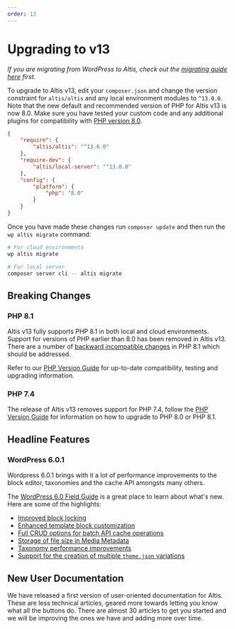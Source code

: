 ```yaml
---
order: 13
---
```

# Upgrading to v13

_If you are migrating from WordPress to Altis, check out the [migrating guide here](../migrating-from-wordpress.md) first._

To upgrade to Altis v13, edit your `composer.json` and change the version constraint for `altis/altis` and any local environment modules to `^13.0.0`. Note that the new default and recommended version of PHP for Altis v13 is now 8.0. Make sure you have tested your custom code and any additional plugins for compatibility with [PHP version 8.0](#php-80).

```json
{
	"require": {
		"altis/altis": "^13.0.0"
	},
	"require-dev": {
		"altis/local-server": "^13.0.0"
	},
	"config": {
		"platform": {
			"php": "8.0"
		}
	}
}
```

Once you have made these changes run `composer update` and then run the `wp altis migrate` command:

```sh
# For cloud environments
wp altis migrate

# For local server
composer server cli -- altis migrate
```

## Breaking Changes

### PHP 8.1 ###

Altis v13 fully supports PHP 8.1 in both local and cloud environments. Support for versions of PHP earlier than 8.0 has been removed in Altis v13. There are a number of [backward incompatible changes](https://www.php.net/manual/en/migration81.incompatible.php) in PHP 8.1 which should be addressed.

Refer to our [PHP Version Guide](docs://guides/updating-php/) for up-to-date compatibility, testing and upgrading information.

### PHP 7.4 ###

The release of Altis v13 removes support for PHP 7.4, follow the [PHP Version Guide](docs://guides/updating-php/) for information on how to upgrade to PHP 8.0 or PHP 8.1.


## Headline Features

### WordPress 6.0.1 ###

Wordpress 6.0.1 brings with it a lot of performance improvements to the block editor, taxonomies and the cache API amongsts many others.

The [WordPress 6.0 Field Guide](https://make.wordpress.org/core/2022/05/03/wordpress-6-0-field-guide/) is a great place to learn about what's new. Here are some of the highlights:

- [Improved block locking](https://make.wordpress.org/core/2022/05/05/block-locking-settings-in-wordpress-6-0/)
- [Enhanced template block customization](https://make.wordpress.org/core/2022/05/05/updates-to-the-wordpress-create-block-templating-system/)
- [Full CRUD options for batch API cache operations](https://make.wordpress.org/core/2022/04/29/caching-improvements-in-wordpress-6-0/)
- [Storage of file size in Media Metadata](https://make.wordpress.org/core/2022/05/02/media-storing-file-size-as-part-of-metadata/)
- [Taxonomy performance improvements](https://make.wordpress.org/core/2022/04/28/taxonomy-performance-improvements-in-wordpress-6-0/)
- [Support for the creation of multiple `theme.json` variations](https://make.wordpress.org/core/2022/05/03/global-styles-variations-in-wordpress-6-0/)


## New User Documentation ###
We have released a first version of user-oriented documentation for Altis.  These are less technical articles, geared more towards letting you know what all the buttons do. There are almost 30 articles to get you started and we will be improving the ones we have and adding more over time.
